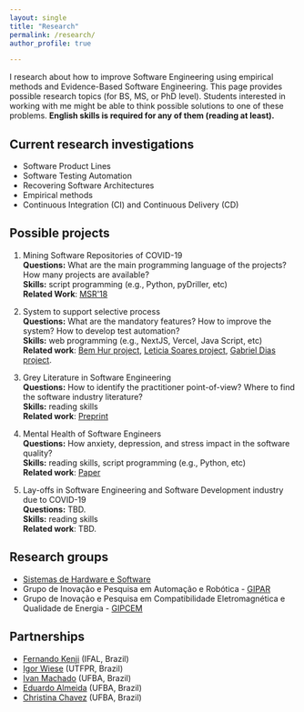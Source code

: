 ```yaml
---
layout: single
title: "Research"
permalink: /research/
author_profile: true

---
```


I research about how to improve Software Engineering using empirical methods and Evidence-Based Software Engineering. This page provides possible research topics (for BS, MS, or PhD level). Students interested in working with me might be able to think possible solutions to one of these problems. **English skills is required for any of them (reading at least).**

## Current research investigations
* Software Product Lines
* Software Testing Automation
* Recovering Software Architectures
* Empirical methods 
* Continuous Integration (CI) and Continuous Delivery (CD)

## Possible projects
1. Mining Software Repositories of COVID-19<br>
**Questions:** What are the main programming language of the projects? How many projects are available?<br>
**Skills:** script programming (e.g., Python, pyDriller, etc)<br>
**Related Work**: [MSR'18](http://gustavopinto.github.io/lost+found/msr2018b.pdf)

1. System to support selective process<br>
**Questions:** What are the mandatory features? How to improve the system? How to develop test automation?<br>
**Skills:** web programming (e.g., NextJS, Vercel, Java Script, etc)<br>
**Related work**: [Bem Hur project](https://github.com/crescenciolima/pos-web), [Leticia Soares project](https://github.com/crescenciolima/pos-web), [Gabriel Dias project](https://github.com/crescenciolima/pos-web).

1. Grey Literature in Software Engineering<br>
**Questions:** How to identify the practitioner point-of-view? Where to find the software industry literature?<br>
**Skills:** reading skills<br>
**Related work**: [<i class="fa fa-fw fa-file-pdf" aria-hidden="true"></i>Preprint](https://arxiv.org/abs/2104.13435)<br/>

1. Mental Health of Software Engineers<br>
**Questions:** How anxiety, depression, and stress impact in the software quality?<br>
**Skills:** reading skills, script programming (e.g., Python, etc)<br>
**Related work**: [<i class="fa fa-fw fa-file-pdf" aria-hidden="true"></i>Paper](https://www.iiis.org/cds2008/cd2008sci/MEI2008/PapersPdf/M205IP.pdf)<br/>

1. Lay-offs in Software Engineering and Software Development industry due to COVID-19<br>
**Questions:** TBD.<br>
**Skills:** reading skills<br>
**Related work**: TBD.

## Research groups
* [Sistemas de Hardware e Software](http://dgp.cnpq.br/dgp/espelhogrupo/6746371546732470)
* Grupo de Inovação e Pesquisa em Automação e Robótica - [GIPAR](http://dgp.cnpq.br/dgp/espelhogrupo/2614433331383732)
* Grupo de Inovação e Pesquisa em Compatibilidade Eletromagnética e Qualidade de Energia - [GIPCEM](http://dgp.cnpq.br/dgp/espelhogrupo/9223181441639201) 

## Partnerships
* [Fernando Kenji](https://fkenjikamei.github.io/) (IFAL, Brazil)
* [Igor Wiese](http://igorwiese.com/) (UTFPR, Brazil)
* [Ivan Machado](https://sites.google.com/view/ivanmachado) (UFBA, Brazil)
* [Eduardo Almeida](https://computacao.ufba.br/pt-br/eduardo-santana-de-almeida) (UFBA, Brazil)
* [Christina Chavez](https://computacao.ufba.br/pt-br/christina-von-flach-garcia-chavez) (UFBA, Brazil)